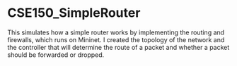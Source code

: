 # CSE150_SimpleRouter
This simulates how a simple router works by implementing the routing and firewalls, which runs on Mininet. I created the topology of the network and the controller that will determine the route of a packet and whether a packet should be forwarded or dropped.
